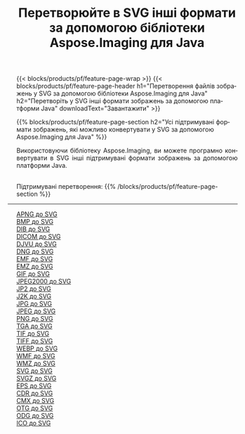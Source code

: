 ﻿---
title: Перетворюйте в SVG інші формати за допомогою бібліотеки Aspose.Imaging для Java 
weight: 3920
url: /uk/java/conversion/to/svg 
lang: uk
langdirlevel: 2
locales: zh-hans,ja,it,ru,de,es,fr,nl,id,lt,pl,pt,vi,tr,ko,zh-hant,ar,hi,th,sv,cs,uk,he
description: За допомогою Aspose.Imaging ви можете конвертувати в SVG інші формати за допомогою Java
---

{{< blocks/products/pf/feature-page-wrap >}}
{{< blocks/products/pf/feature-page-header h1="Перетворення файлів зображень у SVG за допомогою бібліотеки Aspose.Imaging для Java" h2="Перетворіть у SVG інші формати зображень за допомогою платформи Java" downloadText="Завантажити" >}}


{{% blocks/products/pf/feature-page-section  h2="Усі підтримувані формати зображень, якi можливо конвертувати у SVG за допомогою Aspose.Imaging для Java" %}}
<p align=justify>Використовуючи бібліотеку Aspose.Imaging, ви можете програмно конвертувати в SVG інші підтримувані формати зображень за допомогою платформи Java.</p>
<br/>
Підтримувані перетворення:
{{% /blocks/products/pf/feature-page-section %}}
<div class="container-fluid productfamilypage bg-gray">
    <div class="convertypes bg-gray agp-content section">
        <div class="container">
		<hr style="margin-left:-20px;"/>
		<div class="row other-converters">
		    <div class='col-md-2 other-converter remove-lp remove-rp'><a href="/imaging/uk/java/conversion/apng-to-svg" >APNG до SVG</a></div>
<div class='col-md-2 other-converter remove-lp remove-rp'><a href="/imaging/uk/java/conversion/bmp-to-svg" >BMP до SVG</a></div>
<div class='col-md-2 other-converter remove-lp remove-rp'><a href="/imaging/uk/java/conversion/dib-to-svg" >DIB до SVG</a></div>
<div class='col-md-2 other-converter remove-lp remove-rp'><a href="/imaging/uk/java/conversion/dicom-to-svg" >DICOM до SVG</a></div>
<div class='col-md-2 other-converter remove-lp remove-rp'><a href="/imaging/uk/java/conversion/djvu-to-svg" >DJVU до SVG</a></div>
<div class='col-md-2 other-converter remove-lp remove-rp'><a href="/imaging/uk/java/conversion/dng-to-svg" >DNG до SVG</a></div>
<div class='col-md-2 other-converter remove-lp remove-rp'><a href="/imaging/uk/java/conversion/emf-to-svg" >EMF до SVG</a></div>
<div class='col-md-2 other-converter remove-lp remove-rp'><a href="/imaging/uk/java/conversion/emz-to-svg" >EMZ до SVG</a></div>
<div class='col-md-2 other-converter remove-lp remove-rp'><a href="/imaging/uk/java/conversion/gif-to-svg" >GIF до SVG</a></div>
<div class='col-md-2 other-converter remove-lp remove-rp'><a href="/imaging/uk/java/conversion/jpeg2000-to-svg" >JPEG2000 до SVG</a></div>
<div class='col-md-2 other-converter remove-lp remove-rp'><a href="/imaging/uk/java/conversion/jp2-to-svg" >JP2 до SVG</a></div>
<div class='col-md-2 other-converter remove-lp remove-rp'><a href="/imaging/uk/java/conversion/j2k-to-svg" >J2K до SVG</a></div>
<div class='col-md-2 other-converter remove-lp remove-rp'><a href="/imaging/uk/java/conversion/jpg-to-svg" >JPG до SVG</a></div>
<div class='col-md-2 other-converter remove-lp remove-rp'><a href="/imaging/uk/java/conversion/jpeg-to-svg" >JPEG до SVG</a></div>
<div class='col-md-2 other-converter remove-lp remove-rp'><a href="/imaging/uk/java/conversion/png-to-svg" >PNG до SVG</a></div>
<div class='col-md-2 other-converter remove-lp remove-rp'><a href="/imaging/uk/java/conversion/tga-to-svg" >TGA до SVG</a></div>
<div class='col-md-2 other-converter remove-lp remove-rp'><a href="/imaging/uk/java/conversion/tif-to-svg" >TIF до SVG</a></div>
<div class='col-md-2 other-converter remove-lp remove-rp'><a href="/imaging/uk/java/conversion/tiff-to-svg" >TIFF до SVG</a></div>
<div class='col-md-2 other-converter remove-lp remove-rp'><a href="/imaging/uk/java/conversion/webp-to-svg" >WEBP до SVG</a></div>
<div class='col-md-2 other-converter remove-lp remove-rp'><a href="/imaging/uk/java/conversion/wmf-to-svg" >WMF до SVG</a></div>
<div class='col-md-2 other-converter remove-lp remove-rp'><a href="/imaging/uk/java/conversion/wmz-to-svg" >WMZ до SVG</a></div>
<div class='col-md-2 other-converter remove-lp remove-rp'><a href="/imaging/uk/java/conversion/svg-to-svg" >SVG до SVG</a></div>
<div class='col-md-2 other-converter remove-lp remove-rp'><a href="/imaging/uk/java/conversion/svgz-to-svg" >SVGZ до SVG</a></div>
<div class='col-md-2 other-converter remove-lp remove-rp'><a href="/imaging/uk/java/conversion/eps-to-svg" >EPS до SVG</a></div>
<div class='col-md-2 other-converter remove-lp remove-rp'><a href="/imaging/uk/java/conversion/cdr-to-svg" >CDR до SVG</a></div>
<div class='col-md-2 other-converter remove-lp remove-rp'><a href="/imaging/uk/java/conversion/cmx-to-svg" >CMX до SVG</a></div>
<div class='col-md-2 other-converter remove-lp remove-rp'><a href="/imaging/uk/java/conversion/otg-to-svg" >OTG до SVG</a></div>
<div class='col-md-2 other-converter remove-lp remove-rp'><a href="/imaging/uk/java/conversion/odg-to-svg" >ODG до SVG</a></div>
<div class='col-md-2 other-converter remove-lp remove-rp'><a href="/imaging/uk/java/conversion/ico-to-svg" >ICO до SVG</a></div>
                </div>
        </div>
    </div>
</div>
<br/>

